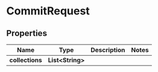 
# CommitRequest

## Properties
Name | Type | Description | Notes
------------ | ------------- | ------------- | -------------
**collections** | **List&lt;String&gt;** |  | 



